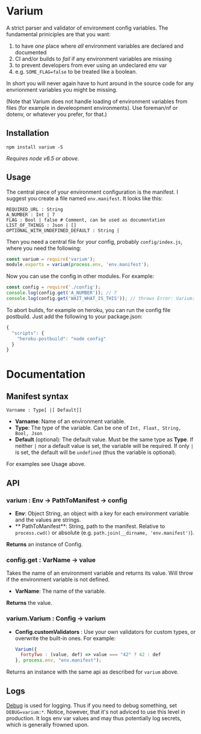 # Varium

A strict parser and validator of environment config variables. The fundamental
priniciples are that you want:

1. to have _one_ place where _all_ environment variables are declared and documented
2. CI and/or builds to _fail_ if any environment variables are missing
3. to prevent developers from ever using an undeclared env var
4. e.g. `SOME_FLAG=false` to be treated like a boolean.

In short you will never again have to hunt around in the source code for any
envrionment variables you might be missing.

(Note that Varium does not handle loading of environment variables from files
(for example in develeopment environments). Use foreman/nf or dotenv, or
whatever you prefer, for that.)


## Installation

`npm install varium -S`

_Requires node v6.5 or above._


## Usage

The central piece of your environment configuration is the manifest. I suggest
you create a file named `env.manifest`. It looks like this:

```
REQUIRED_URL : String
A_NUMBER : Int | 7
FLAG : Bool | false # Comment, can be used as documentation
LIST_OF_THINGS : Json | []
OPTIONAL_WITH_UNDEFINED_DEFAULT : String |
```

Then you need a central file for your config, probably `config/index.js`, where
you need the following:

```js
const varium = require('varium');
module.exports = varium(process.env, 'env.manifest');
```

Now you can use the config in other modules. For example:

```js
const config = require('./config');
console.log(config.get('A_NUMBER')); // 7
console.log(config.get('WAIT_WHAT_IS_THIS')); // throws Error: Varium: Undeclared env var "WAIT_WHAT_IS_THIS"
```

To abort builds, for example on heroku, you can run the config file postbuild.
Just add the following to your package.json:

```js
{
  "scripts": {
    "heroku-postbuild": "node config"
  }
}
```


# Documentation

## Manifest syntax

`Varname : Type[ |[ Default]]`

* **Varname**: Name of an environment variable.
* **Type**: The type of the variable. Can be one of `Int, Float, String, Bool, Json`
* **Default** (optional): The default value. Must be the same type as **Type**.
  If neither `|` nor a default value is set, the variable will be required. If
  only `|` is set, the default will be `undefined` (thus the variable is optional).

For examples see Usage above.


## API

### varium : Env -> PathToManifest -> config

* **Env**: Object String, an object with a key for each environment variable and
  the values are strings.
* ** PathToManifest**: String, path to the manifest. Relative to `process.cwd()`
  or absolute (e.g. `path.join(__dirname, 'env.manifest')`).
  
**Returns** an instance of Config.

### config.get : VarName -> value

Takes the name of an environment variable and returns its value. Will throw if
the environment variable is not defined.

* **VarName**: The name of the variable.

**Returns** the value.

[debug]: https://www.npmjs.com/package/debug

### varium.Varium : Config -> varium

* **Config.customValidators** : Use your own validators for custom types, or
  overwrite the built-in ones. For example:
  
  ```js
  Varium({
    FortyTwo : (value, def) => value === "42" ? 42 : def
  }, process.env, "env.manifest");
  ```

Returns an instance with the same api as described for `varium` above.


## Logs

[Debug][debug] is used for logging. Thus if you need to debug something, set
`DEBUG=varium:*`. Notice, however, that it's not adviced to use this level in
production. It logs env var values and may thus potentially log secrets, which
is generally frowned upon.
